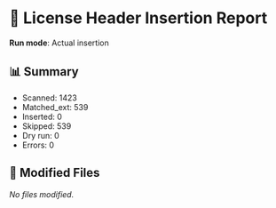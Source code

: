 # 📝 License Header Insertion Report

**Run mode**: Actual insertion

## 📊 Summary
- Scanned: 1423
- Matched_ext: 539
- Inserted: 0
- Skipped: 539
- Dry run: 0
- Errors: 0

## 📁 Modified Files
_No files modified._
